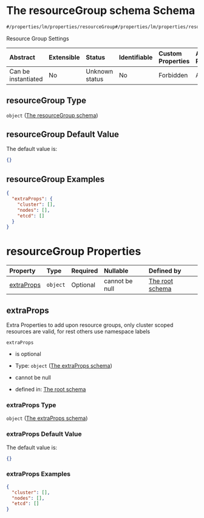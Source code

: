 # The resourceGroup schema Schema

```txt
#/properties/lm/properties/resourceGroup#/properties/lm/properties/resourceGroup
```

Resource Group Settings

| Abstract            | Extensible | Status         | Identifiable | Custom Properties | Additional Properties | Access Restrictions | Defined In                                                        |
| :------------------ | :--------- | :------------- | :----------- | :---------------- | :-------------------- | :------------------ | :---------------------------------------------------------------- |
| Can be instantiated | No         | Unknown status | No           | Forbidden         | Allowed               | none                | [values.schema.json\*](values.schema.json "open original schema") |

## resourceGroup Type

`object` ([The resourceGroup schema](values-properties-the-lm-schema-properties-the-resourcegroup-schema.md))

## resourceGroup Default Value

The default value is:

```json
{}
```

## resourceGroup Examples

```json
{
  "extraProps": {
    "cluster": [],
    "nodes": [],
    "etcd": []
  }
}
```

# resourceGroup Properties

| Property                  | Type     | Required | Nullable       | Defined by                                                                                                                                                                                                                                                |
| :------------------------ | :------- | :------- | :------------- | :-------------------------------------------------------------------------------------------------------------------------------------------------------------------------------------------------------------------------------------------------------- |
| [extraProps](#extraprops) | `object` | Optional | cannot be null | [The root schema](values-properties-the-lm-schema-properties-the-resourcegroup-schema-properties-the-extraprops-schema.md "#/properties/lm/properties/resourceGroup/properties/extraProps#/properties/lm/properties/resourceGroup/properties/extraProps") |

## extraProps

Extra Properties to add upon resource groups, only cluster scoped resources are valid, for rest others use namespace labels

`extraProps`

*   is optional

*   Type: `object` ([The extraProps schema](values-properties-the-lm-schema-properties-the-resourcegroup-schema-properties-the-extraprops-schema.md))

*   cannot be null

*   defined in: [The root schema](values-properties-the-lm-schema-properties-the-resourcegroup-schema-properties-the-extraprops-schema.md "#/properties/lm/properties/resourceGroup/properties/extraProps#/properties/lm/properties/resourceGroup/properties/extraProps")

### extraProps Type

`object` ([The extraProps schema](values-properties-the-lm-schema-properties-the-resourcegroup-schema-properties-the-extraprops-schema.md))

### extraProps Default Value

The default value is:

```json
{}
```

### extraProps Examples

```json
{
  "cluster": [],
  "nodes": [],
  "etcd": []
}
```
